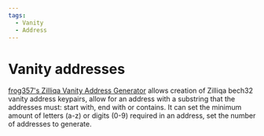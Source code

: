 ```yaml
---
tags:
  - Vanity
  - Address
---
```


# Vanity addresses

[frog357's Zilliqa Vanity Address Generator](https://github.com/frog357/zilliqa-vanity/) allows creation of Zilliqa bech32 vanity address keypairs, allow for an address with a substring that the addresses must: start with, end with or contains.
It can set the minimum amount of letters (a-z) or digits (0-9) required in an address, set the number of addresses to generate.
